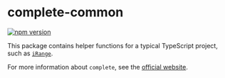 # complete-common

[![npm version](https://img.shields.io/npm/v/complete-common.svg)](https://www.npmjs.com/package/complete-common)

This package contains helper functions for a typical TypeScript project, such as [`iRange`](TODO).

For more information about `complete`, see the [official website](https://complete-ts.github.io/).
